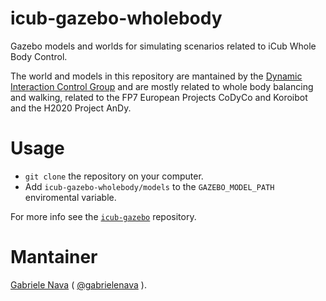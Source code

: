 # icub-gazebo-wholebody
Gazebo models and worlds for simulating scenarios related to iCub Whole Body Control. 

The world and models in this repository are mantained by the [Dynamic Interaction Control Group](https://www.iit.it/research/lines/dynamic-interaction-control) and are mostly related to whole body balancing and walking, related to the FP7 European Projects CoDyCo and Koroibot and the H2020 Project AnDy.

# Usage 
- `git clone` the repository on your computer.
- Add `icub-gazebo-wholebody/models` to the `GAZEBO_MODEL_PATH` enviromental variable. 

For more info see the [`icub-gazebo`](https://github.com/robotology/icub-gazebo) repository. 

# Mantainer 
[Gabriele Nava](https://www.iit.it/it/people/gabriele-nava) ( [@gabrielenava](https://github.com/gabrielenava) ).
